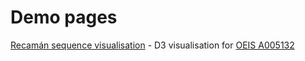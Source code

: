 # Demo pages
[Recamán sequence visualisation](https://robinmackenzie.github.io/recaman/) - D3 visualisation for [OEIS A005132](https://oeis.org/A005132)
